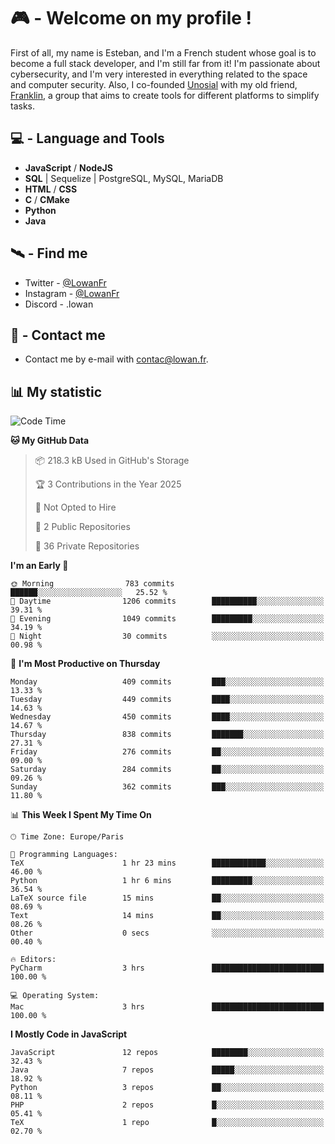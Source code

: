 # 🎮 - Welcome on my profile !
First of all, my name is Esteban, and I'm a French student whose goal is to become a full stack developer, and I'm still far from it!
I'm passionate about cybersecurity, and I'm very interested in everything related to the space and computer security.
Also, I co-founded [Unosial](https://github.com/Unosial) with my old friend, [Franklin](https://github.com/AbaFranklin/), a group that aims to create tools for different platforms to simplify tasks. 



## 💻 - Language and Tools
- **JavaScript** / **NodeJS**
- **SQL** | Sequelize | PostgreSQL, MySQL, MariaDB
- **HTML** / **CSS**
- **C** / **CMake**
- **Python**
- **Java**

## 🛰️ - Find me

 - Twitter - [@LowanFr](https://twitter.com/LowanFr/)
 - Instagram - [@LowanFr](https://instagram.com/LowanFr)
 - Discord -  .lowan
 
## 📡 - Contact me
 - Contact me by e-mail with [contac@lowan.fr](mailto:contact@lowan.fr).

## 📊 My statistic
<!--START_SECTION:waka-->
![Code Time](http://img.shields.io/badge/Code%20Time-1%2C109%20hrs%2035%20mins-blue)

**🐱 My GitHub Data** 

> 📦 218.3 kB Used in GitHub's Storage 
 > 
> 🏆 3 Contributions in the Year 2025
 > 
> 🚫 Not Opted to Hire
 > 
> 📜 2 Public Repositories 
 > 
> 🔑 36 Private Repositories 
 > 
**I'm an Early 🐤** 

```text
🌞 Morning                783 commits         ██████░░░░░░░░░░░░░░░░░░░   25.52 % 
🌆 Daytime                1206 commits        ██████████░░░░░░░░░░░░░░░   39.31 % 
🌃 Evening                1049 commits        █████████░░░░░░░░░░░░░░░░   34.19 % 
🌙 Night                  30 commits          ░░░░░░░░░░░░░░░░░░░░░░░░░   00.98 % 
```
📅 **I'm Most Productive on Thursday** 

```text
Monday                   409 commits         ███░░░░░░░░░░░░░░░░░░░░░░   13.33 % 
Tuesday                  449 commits         ████░░░░░░░░░░░░░░░░░░░░░   14.63 % 
Wednesday                450 commits         ████░░░░░░░░░░░░░░░░░░░░░   14.67 % 
Thursday                 838 commits         ███████░░░░░░░░░░░░░░░░░░   27.31 % 
Friday                   276 commits         ██░░░░░░░░░░░░░░░░░░░░░░░   09.00 % 
Saturday                 284 commits         ██░░░░░░░░░░░░░░░░░░░░░░░   09.26 % 
Sunday                   362 commits         ███░░░░░░░░░░░░░░░░░░░░░░   11.80 % 
```


📊 **This Week I Spent My Time On** 

```text
🕑︎ Time Zone: Europe/Paris

💬 Programming Languages: 
TeX                      1 hr 23 mins        ████████████░░░░░░░░░░░░░   46.00 % 
Python                   1 hr 6 mins         █████████░░░░░░░░░░░░░░░░   36.54 % 
LaTeX source file        15 mins             ██░░░░░░░░░░░░░░░░░░░░░░░   08.69 % 
Text                     14 mins             ██░░░░░░░░░░░░░░░░░░░░░░░   08.26 % 
Other                    0 secs              ░░░░░░░░░░░░░░░░░░░░░░░░░   00.40 % 

🔥 Editors: 
PyCharm                  3 hrs               █████████████████████████   100.00 % 

💻 Operating System: 
Mac                      3 hrs               █████████████████████████   100.00 % 
```

**I Mostly Code in JavaScript** 

```text
JavaScript               12 repos            ████████░░░░░░░░░░░░░░░░░   32.43 % 
Java                     7 repos             █████░░░░░░░░░░░░░░░░░░░░   18.92 % 
Python                   3 repos             ██░░░░░░░░░░░░░░░░░░░░░░░   08.11 % 
PHP                      2 repos             █░░░░░░░░░░░░░░░░░░░░░░░░   05.41 % 
TeX                      1 repo              █░░░░░░░░░░░░░░░░░░░░░░░░   02.70 % 
```




<!--END_SECTION:waka-->

